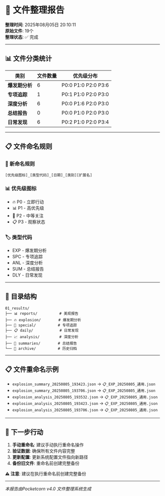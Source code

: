 # 📁 文件整理报告

**整理时间**: 2025年08月05日 20:10:11  
**原始文件**: 19个  
**整理状态**: ✅ 完成  

---

## 📊 文件分类统计

| 类别 | 文件数量 | 优先级分布 |
|------|----------|------------|
| **爆发期分析** | 6 | P0:0 P1:0 P2:0 P3:6 |
| **专项追踪** | 1 | P0:1 P1:0 P2:0 P3:0 |
| **深度分析** | 6 | P0:0 P1:6 P2:0 P3:0 |
| **总结报告** | 0 | P0:0 P1:0 P2:0 P3:0 |
| **日常发现** | 6 | P0:2 P1:0 P2:0 P3:4 |

---

## 📋 文件命名规则

### 🎯 新命名规则
```
[优先级图标]_[类型代码]_[日期]_[类别][扩展名]
```

### 📊 优先级图标
- 🔥 P0 - 立即行动
- 📊 P1 - 高优先级  
- 🎯 P2 - 中等关注
- 📋 P3 - 观察状态

### 🏷️ 类型代码
- EXP - 爆发期分析
- SPC - 专项追踪
- ANL - 深度分析
- SUM - 总结报告
- DLY - 日常发现

---

## 📂 目录结构

```
01_results/
├── 📊 reports/          # 美观报告
├── 🔥 explosion/        # 爆发期分析
├── 🎯 special/          # 专项追踪
├── 📋 daily/            # 日常发现
├── 📈 analysis/         # 深度分析
├── 📄 summaries/        # 总结报告
└── 📁 archive/          # 历史归档
```

---

## 📋 文件重命名示例

- `explosion_summary_20250805_193423.json` → `📋_EXP_20250805_通用.json`
- `explosion_summary_20250805_193706.json` → `📋_EXP_20250805_通用.json`
- `explosion_analysis_20250805_193532.json` → `📋_EXP_20250805_通用.json`
- `explosion_analysis_20250805_193423.json` → `📋_EXP_20250805_通用.json`
- `explosion_analysis_20250805_193706.json` → `📋_EXP_20250805_通用.json`

---

## 🎯 下一步行动

1. **手动重命名**: 建议手动执行重命名操作
2. **验证数据**: 确保所有文件内容完整
3. **更新配置**: 更新系统配置文件指向新路径
4. **备份旧文件**: 重命名前创建完整备份

**⚠️ 注意**: 建议在执行重命名前创建完整备份

---

*本报告由Pocketcorn v4.0 文件整理系统生成*
